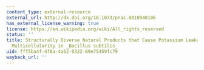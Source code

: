```yaml
---
content_type: external-resource
external_url: http://dx.doi.org/10.1073/pnas.0810940106
has_external_license_warning: true
license: https://en.wikipedia.org/wiki/All_rights_reserved
status: ''
title: Structurally Diverse Natural Products that Cause Potassium Leakage Trigger
  Multicellularity in _Bacillus subtilis_
uid: fff5ba4f-4f8a-4a52-9322-69e75459fc79
wayback_url: ''
---
```

